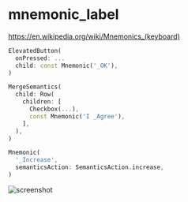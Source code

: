 # mnemonic_label

https://en.wikipedia.org/wiki/Mnemonics_(keyboard)

```dart
ElevatedButton(
  onPressed: ...
  child: const Mnemonic('_OK'),
)
```

```dart
MergeSemantics(
  child: Row(
    children: [
      Checkbox(...),
      const Mnemonic('I _Agree'),
    ],
  ),
)
```

```dart
Mnemonic(
  '_Increase',
  semanticsAction: SemanticsAction.increase,
)
```

![screenshot](https://github.com/ubuntu-flutter-community/mnemonic_label/raw/main/example/screenshot.png)
